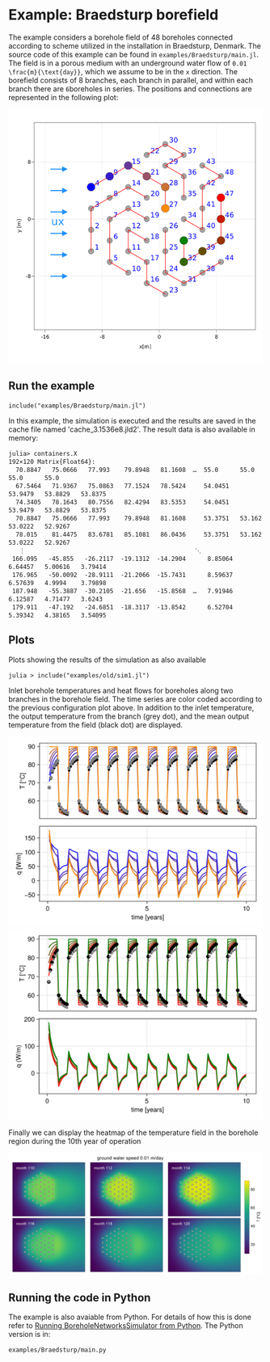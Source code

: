 # Example: Braedsturp borefield 

The example considers a borehole field of 48 boreholes connected according to scheme utilized in the installation in Braedsturp, Denmark. 
The source code of this example can be found in `examples/Braedsturp/main.jl`.
The field is in a porous medium with an underground water flow of ``0.01 \frac{m}{\text{day}}``, which we assume to be in the ``x`` direction. 
The borefield consists of 8 branches, each branch in parallel, and within each branch there are ``6``boreholes in series. 
The positions and connections are represented in the following plot: 

![](./examples/braedsturp/configuration.png)

## Run the example
```
include("examples/Braedsturp/main.jl")
```
In this example, the simulation is executed and the results are saved in the cache file named 'cache_3.1536e8.jld2'. The result data is also available in memory:
```
julia> containers.X
192×120 Matrix{Float64}:
  70.8847   75.0666   77.993    79.8948   81.1608  …  55.0      55.0      55.0      55.0
  67.5464   71.9367   75.0863   77.1524   78.5424     54.0451   53.9479   53.8829   53.8375
  74.3405   78.1643   80.7556   82.4294   83.5353     54.0451   53.9479   53.8829   53.8375
  70.8847   75.0666   77.993    79.8948   81.1608     53.3751   53.162    53.0222   52.9267
  78.015    81.4475   83.6781   85.1081   86.0436     53.3751   53.162    53.0222   52.9267
   ⋮                                               ⋱                                
 166.095   -45.855   -26.2117  -19.1312  -14.2904      8.85064   6.64457   5.00616   3.79414
 176.965   -50.0092  -28.9111  -21.2066  -15.7431      8.59637   6.57639   4.9994    3.79898
 187.948   -55.3887  -30.2105  -21.656   -15.8568  …   7.91946   6.12587   4.71477   3.6243
 179.911   -47.192   -24.6851  -18.3117  -13.8542      6.52704   5.39342   4.38165   3.54095
```

## Plots
Plots showing the results of the simulation as also available
```
julia > include("examples/old/sim1.jl") 
```

Inlet borehole temperatures and heat flows for boreholes along two branches in the borehole field. The time series are color coded according to the previous configuration plot above. In addition to the inlet temperature, the output temperature from the branch (grey dot), and the mean output temperature from the field (black dot) are displayed.

![](./examples/braedsturp/branch1_test1.png)
![](./examples/braedsturp/branch2_test1.png)

Finally we can display the heatmap of the temperature field in the borehole region during the 10th year of operation

![](./examples/braedsturp/heatmap_test1.png)


## Running the code in Python
The example is also avaiable from Python. For details of how this is done refer to [Running BoreholeNetworksSimulator from Python](@ref). 
The Python version is in:
```
examples/Braedsturp/main.py
```
